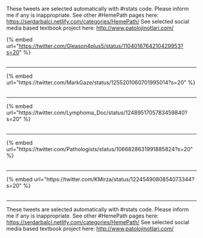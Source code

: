 

These tweets are selected automatically with #rstats code. Please inform me if any is inappropriate.
See other #HemePath pages here: https://serdarbalci.netlify.com/categories/HemePath/ 
See selected social media based textbook project here: http://www.patolojinotlari.com/

{% embed url="https://twitter.com/Gleason4plus5/status/1104016764210429953?s=20" %}<br>
<br>
<hr>
{% embed url="https://twitter.com/MarkGaze/status/1255201060701995014?s=20" %}<br>
<br>
<hr>
{% embed url="https://twitter.com/Lymphoma_Doc/status/1248951705783459840?s=20" %}<br>
<br>
<hr>
{% embed url="https://twitter.com/Pathologists/status/1066828631991885824?s=20" %}<br>
<br>
<hr>
{% embed url="https://twitter.com/KMirza/status/1224549080854073344?s=20" %}<br>
<br>
<hr>


These tweets are selected automatically with #rstats code. Please inform me if any is inappropriate.
See other #HemePath pages here: https://serdarbalci.netlify.com/categories/HemePath/ 
See selected social media based textbook project here: http://www.patolojinotlari.com/
